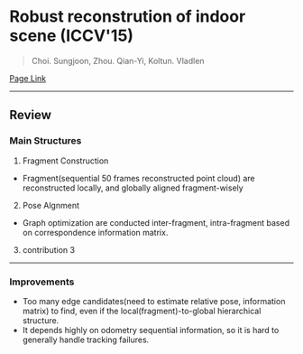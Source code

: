 # Robust reconstrution of indoor scene (ICCV'15)

> Choi. Sungjoon, Zhou. Qian-Yi, Koltun. Vladlen

[Page Link](http://redwood-data.org/indoor/index.html)  

---
## Review
### Main Structures
1. Fragment Construction
- Fragment(sequential 50 frames reconstructed point cloud) are reconstructed locally, and globally aligned fragment-wisely

2. Pose Algnment
- Graph optimization are conducted inter-fragment, intra-fragment based on correspondence information matrix.

3. contribution 3

---
### Improvements
- Too many edge candidates(need to estimate relative pose, information matrix) to find, even if the local(fragment)-to-global hierarchical structure.
- It depends highly on odometry sequential information, so it is hard to generally handle tracking failures.

